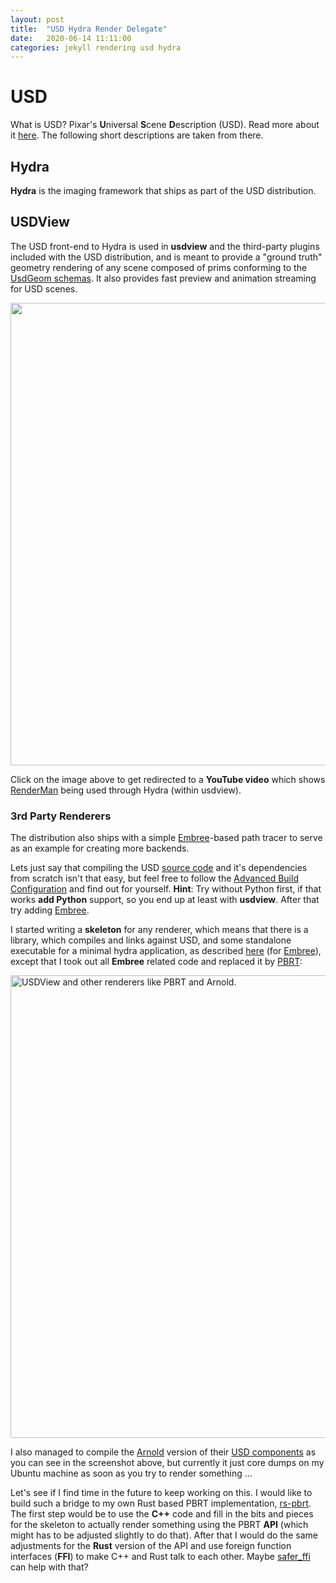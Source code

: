 ```yaml
---
layout: post
title:  "USD Hydra Render Delegate"
date:   2020-06-14 11:11:00
categories: jekyll rendering usd hydra
---
```


# USD

What is USD? Pixar's **U**niversal **S**cene **D**escription
(USD). Read more about it [here][usd]. The following short
descriptions are taken from there.

## Hydra

**Hydra** is the imaging framework that ships as part of the USD
distribution.

## USDView

The USD front-end to Hydra is used in **usdview** and the third-party
plugins included with the USD distribution, and is meant to provide a
"ground truth" geometry rendering of any scene composed of prims
conforming to the [UsdGeom schemas][usdgeom]. It also provides fast preview and
animation streaming for USD scenes.

<div id='i-bGVUjh8NU' class="youtube"><a
href='https://www.youtube.com/watch?v=i-bGVUjh8NU&feature=youtu.be'><img
src='/assets/usd_hydra_prman_youtube.png' height="740"
class="img-thumbnail"/></a></div>

Click on the image above to get redirected to a **YouTube video**
which shows [RenderMan][prman] being used through Hydra (within usdview).

### 3rd Party Renderers

The distribution also ships with a simple [Embree][embree]-based path tracer to
serve as an example for creating more backends.

Lets just say that compiling the USD [source code][usdgithub] and it's
dependencies from scratch isn't that easy, but feel free to follow the
[Advanced Build Configuration][building] and find out for
yourself. **Hint**: Try without Python first, if that works **add
Python** support, so you end up at least with **usdview**. After that
try adding [Embree][embree].

I started writing a **skeleton** for any renderer, which means that
there is a library, which compiles and links against USD, and some
standalone executable for a minimal hydra application, as described
[here][hdembree] (for [Embree][embree]), except that I took out all
**Embree** related code and replaced it by [PBRT][pbrt]:

<p class="text-center"><img src="/assets/usdview_hydra_renderer.png"
alt="USDView and other renderers like PBRT and Arnold." width="740"
class="img-thumbnail"/></p>

I also managed to compile the [Arnold][arnold] version of their [USD
components][arnold-usd] as you can see in the screenshot above, but
currently it just core dumps on my Ubuntu machine as soon as you try
to render something ...

Let's see if I find time in the future to keep working on this. I
would like to build such a bridge to my own Rust based PBRT
implementation, [rs-pbrt][rs-pbrt]. The first step would be to use the
**C++** code and fill in the bits and pieces for the skeleton to
actually render something using the PBRT **API** (which might has to
be adjusted slightly to do that). After that I would do the same
adjustments for the **Rust** version of the API and use foreign
function interfaces (**FFI**) to make C++ and Rust talk to each
other. Maybe [safer_ffi][safer-ffi] can help with that?

[usd]:        https://graphics.pixar.com/usd/docs/index.html
[usdgeom]:    https://graphics.pixar.com/usd/docs/api/usd_geom_page_front.html
[prman]:      https://rmanwiki.pixar.com
[embree]:     https://www.embree.org
[usdgithub]:  https://github.com/PixarAnimationStudios/USD
[building]:   https://github.com/PixarAnimationStudios/USD/blob/master/BUILDING.md
[hdembree]:   https://graphics.pixar.com/usd/docs/api/hd_embree_page_front.html
[pbrt]:       https://www.pbrt.org
[arnold]:     https://www.arnoldrenderer.com
[arnold-usd]: https://github.com/Autodesk/arnold-usd
[rs-pbrt]:    https://www.rs-pbrt.org
[safer-ffi]:  https://github.com/getditto/safer_ffi
